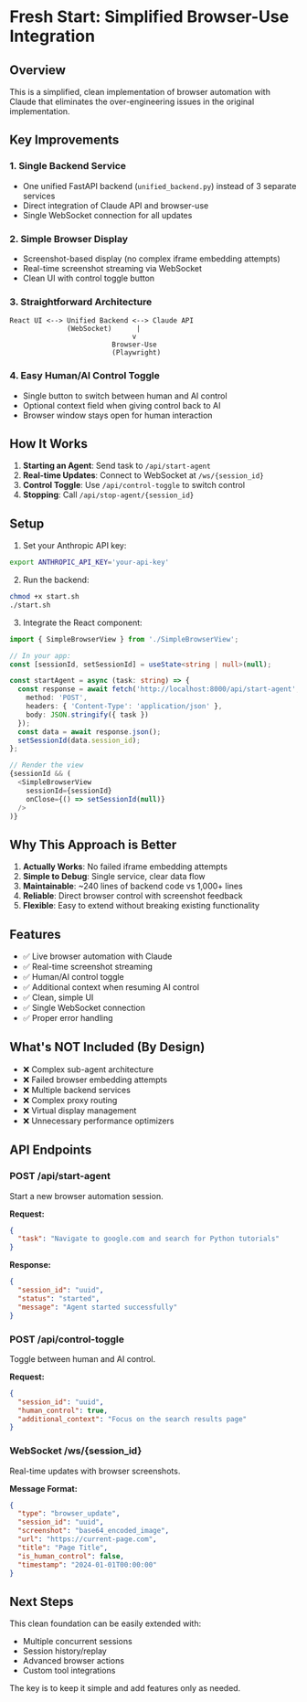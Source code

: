# Fresh Start: Simplified Browser-Use Integration

## Overview

This is a simplified, clean implementation of browser automation with Claude that eliminates the over-engineering issues in the original implementation.

## Key Improvements

### 1. **Single Backend Service**
- One unified FastAPI backend (`unified_backend.py`) instead of 3 separate services
- Direct integration of Claude API and browser-use
- Single WebSocket connection for all updates

### 2. **Simple Browser Display**
- Screenshot-based display (no complex iframe embedding attempts)
- Real-time screenshot streaming via WebSocket
- Clean UI with control toggle button

### 3. **Straightforward Architecture**
```
React UI <--> Unified Backend <--> Claude API
              (WebSocket)      |
                              v
                         Browser-Use
                         (Playwright)
```

### 4. **Easy Human/AI Control Toggle**
- Single button to switch between human and AI control
- Optional context field when giving control back to AI
- Browser window stays open for human interaction

## How It Works

1. **Starting an Agent**: Send task to `/api/start-agent`
2. **Real-time Updates**: Connect to WebSocket at `/ws/{session_id}`
3. **Control Toggle**: Use `/api/control-toggle` to switch control
4. **Stopping**: Call `/api/stop-agent/{session_id}`

## Setup

1. Set your Anthropic API key:
```bash
export ANTHROPIC_API_KEY='your-api-key'
```

2. Run the backend:
```bash
chmod +x start.sh
./start.sh
```

3. Integrate the React component:
```typescript
import { SimpleBrowserView } from './SimpleBrowserView';

// In your app:
const [sessionId, setSessionId] = useState<string | null>(null);

const startAgent = async (task: string) => {
  const response = await fetch('http://localhost:8000/api/start-agent', {
    method: 'POST',
    headers: { 'Content-Type': 'application/json' },
    body: JSON.stringify({ task })
  });
  const data = await response.json();
  setSessionId(data.session_id);
};

// Render the view
{sessionId && (
  <SimpleBrowserView 
    sessionId={sessionId} 
    onClose={() => setSessionId(null)} 
  />
)}
```

## Why This Approach is Better

1. **Actually Works**: No failed iframe embedding attempts
2. **Simple to Debug**: Single service, clear data flow
3. **Maintainable**: ~240 lines of backend code vs 1,000+ lines
4. **Reliable**: Direct browser control with screenshot feedback
5. **Flexible**: Easy to extend without breaking existing functionality

## Features

- ✅ Live browser automation with Claude
- ✅ Real-time screenshot streaming
- ✅ Human/AI control toggle
- ✅ Additional context when resuming AI control
- ✅ Clean, simple UI
- ✅ Single WebSocket connection
- ✅ Proper error handling

## What's NOT Included (By Design)

- ❌ Complex sub-agent architecture
- ❌ Failed browser embedding attempts
- ❌ Multiple backend services
- ❌ Complex proxy routing
- ❌ Virtual display management
- ❌ Unnecessary performance optimizers

## API Endpoints

### POST /api/start-agent
Start a new browser automation session.

**Request:**
```json
{
  "task": "Navigate to google.com and search for Python tutorials"
}
```

**Response:**
```json
{
  "session_id": "uuid",
  "status": "started",
  "message": "Agent started successfully"
}
```

### POST /api/control-toggle
Toggle between human and AI control.

**Request:**
```json
{
  "session_id": "uuid",
  "human_control": true,
  "additional_context": "Focus on the search results page"
}
```

### WebSocket /ws/{session_id}
Real-time updates with browser screenshots.

**Message Format:**
```json
{
  "type": "browser_update",
  "session_id": "uuid",
  "screenshot": "base64_encoded_image",
  "url": "https://current-page.com",
  "title": "Page Title",
  "is_human_control": false,
  "timestamp": "2024-01-01T00:00:00"
}
```

## Next Steps

This clean foundation can be easily extended with:
- Multiple concurrent sessions
- Session history/replay
- Advanced browser actions
- Custom tool integrations

The key is to keep it simple and add features only as needed. 